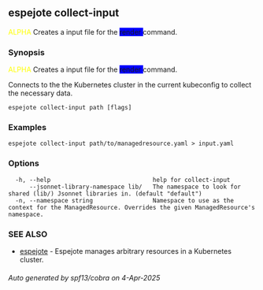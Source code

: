 ## espejote collect-input

<span style="color:yellow">ALPHA</span> Creates a input file for the <span style="background-color:blue"> render </span> command.

### Synopsis

<span style="color:yellow">ALPHA</span> Creates a input file for the <span style="background-color:blue"> render </span> command.

Connects to the the Kubernetes cluster in the current kubeconfig to collect the necessary data.

```
espejote collect-input path [flags]
```

### Examples

```
espejote collect-input path/to/managedresource.yaml > input.yaml
```

### Options

```
  -h, --help                             help for collect-input
      --jsonnet-library-namespace lib/   The namespace to look for shared (lib/) Jsonnet libraries in. (default "default")
  -n, --namespace string                 Namespace to use as the context for the ManagedResource. Overrides the given ManagedResource's namespace.
```

### SEE ALSO

* [espejote](espejote.md)	 - Espejote manages arbitrary resources in a Kubernetes cluster.

###### Auto generated by spf13/cobra on 4-Apr-2025
